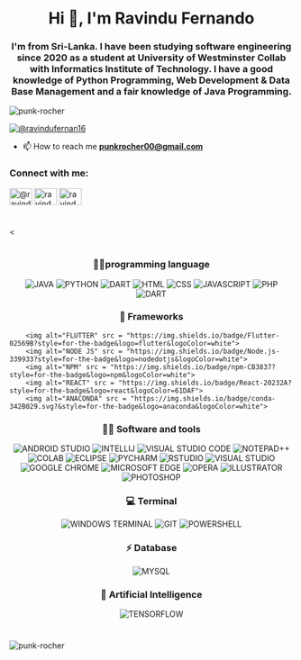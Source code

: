 <h1 align="center">Hi 👋, I'm Ravindu Fernando</h1>
<h3 align="center">I'm from Sri-Lanka. I have been studying software engineering since 2020 as a student at University of Westminster Collab with Informatics Institute of Technology. I have a good knowledge of Python Programming, Web Development & Data Base Management and a fair knowledge of Java Programming.</h3>

<p align="left"> <img src="https://komarev.com/ghpvc/?username=punk-rocher&label=Profile%20views&color=0e75b6&style=flat" alt="punk-rocher" /> </p>

<p align="left"> <a href="https://twitter.com/@ravindufernan16" target="blank"><img src="https://img.shields.io/twitter/follow/@ravindufernan16?logo=twitter&style=for-the-badge" alt="@ravindufernan16" /></a> </p>

- 📫 How to reach me **punkrocher00@gmail.com**

<h3 align="left">Connect with me:</h3>
<p align="left">
<a href="https://twitter.com/@ravindufernan16" target="blank"><img align="center" src="https://raw.githubusercontent.com/rahuldkjain/github-profile-readme-generator/master/src/images/icons/Social/twitter.svg" alt="@ravindufernan16" height="30" width="40" /></a>
<a href="https://linkedin.com/in/ravindu-fernando" target="blank"><img align="center" src="https://raw.githubusercontent.com/rahuldkjain/github-profile-readme-generator/master/src/images/icons/Social/linked-in-alt.svg" alt="ravindu-fernando" height="30" width="40" /></a>
<a href="https://instagram.com/ravindo_fdo" target="blank"><img align="center" src="https://raw.githubusercontent.com/rahuldkjain/github-profile-readme-generator/master/src/images/icons/Social/instagram.svg" alt="ravindo_fdo" height="30" width="40" /></a>
</p>

<h1></h1>
<<h1></h1>

<h3 align = "center">
       👩‍💻programming language
</h3>
<p align = "center">
        <img alt="JAVA" src = "https://img.shields.io/badge/Java-ED8B00?style=for-the-badge&logo=java&logoColor=white">
        <img alt="PYTHON" src = "https://img.shields.io/badge/Python-FFD43B?style=for-the-badge&logo=python&logoColor=blue">
        <img alt="DART" src = "https://img.shields.io/badge/Kotlin-0095D5?&style=for-the-badge&logo=kotlin&logoColor=white">
        <img alt="HTML" src = "https://img.shields.io/badge/HTML5-E34F26?style=for-the-badge&logo=html5&logoColor=white">
        <img alt="CSS" src = "https://img.shields.io/badge/CSS3-1572B6?style=for-the-badge&logo=css3&logoColor=white">
        <img alt="JAVASCRIPT" src = "https://img.shields.io/badge/JavaScript-323330?style=for-the-badge&logo=javascript&logoColor=F7DF1E">
        <img alt="PHP" src = "https://img.shields.io/badge/PHP-777BB4?style=for-the-badge&logo=php&logoColor=white">
        <img alt="DART" src = "https://img.shields.io/badge/Dart-0175C2?style=for-the-badge&logo=dart&logoColor=white">
        
</p>

<h3 align = "center">
       🚀 Frameworks
</h3>
<p align = "center">

        <img alt="FLUTTER" src = "https://img.shields.io/badge/Flutter-02569B?style=for-the-badge&logo=flutter&logoColor=white">
        <img alt="NODE JS" src = "https://img.shields.io/badge/Node.js-339933?style=for-the-badge&logo=nodedotjs&logoColor=white">
        <img alt="NPM" src = "https://img.shields.io/badge/npm-CB3837?style=for-the-badge&logo=npm&logoColor=white">
        <img alt="REACT" src = "https://img.shields.io/badge/React-20232A?style=for-the-badge&logo=react&logoColor=61DAF">
        <img alt="ANACONDA" src = "https://img.shields.io/badge/conda-342B029.svg?&style=for-the-badge&logo=anaconda&logoColor=white">
</p>

<h3 align = "center">
       👩‍💻 Software and tools
</h3>
<p align = "center">
        <img alt="ANDROID STUDIO" src = "https://img.shields.io/badge/Android_Studio-3DDC84?style=for-the-badge&logo=android-studio&logoColor=white">
        <img alt="INTELLIJ" src = "https://img.shields.io/badge/IntelliJIDEA-000000.svg?style=for-the-badge&logo=intellij-idea&logoColor=white">
        <img alt="VISUAL STUDIO CODE" src = "https://img.shields.io/badge/Visual_Studio_Code-0078D4?style=for-the-badge&logo=visual%20studio%20code&logoColor=white">
        <img alt="NOTEPAD++" src = "https://img.shields.io/badge/Notepad++-90E59A.svg?style=for-the-badge&logo=notepad%2B%2B&logoColor=black">
        <img alt="COLAB" src = "https://img.shields.io/badge/Colab-F9AB00?style=for-the-badge&logo=googlecolab&color=525252">
        <img alt="ECLIPSE" src = "https://img.shields.io/badge/Eclipse-2C2255?style=for-the-badge&logo=eclipse&logoColor=white">
        <img alt="PYCHARM" src = "https://img.shields.io/badge/PyCharm-000000.svg?&style=for-the-badge&logo=PyCharm&logoColor=white">
        <img alt="RSTUDIO" src = "https://img.shields.io/badge/RStudio-75AADB?style=for-the-badge&logo=RStudio&logoColor=white">
        <img alt="VISUAL STUDIO " src = "https://img.shields.io/badge/Visual_Studio-5C2D91?style=for-the-badge&logo=visual%20studio&logoColor=white">
        <img alt="GOOGLE CHROME" src = "https://img.shields.io/badge/Google_chrome-4285F4?style=for-the-badge&logo=Google-chrome&logoColor=white">
        <img alt="MICROSOFT EDGE" src = "https://img.shields.io/badge/Microsoft_Edge-0078D7?style=for-the-badge&logo=Microsoft-edge&logoColor=white">
        <img alt="OPERA" src = "https://img.shields.io/badge/Opera-FF1B2D?style=for-the-badge&logo=Opera&logoColor=white">
        <img alt="ILLUSTRATOR" src = "https://img.shields.io/badge/Adobe%20Illustrator-FF9A00?style=for-the-badge&logo=adobe%20illustrator&logoColor=white">
        <img alt="PHOTOSHOP" src = "https://img.shields.io/badge/Adobe%20Photoshop-31A8FF?style=for-the-badge&logo=Adobe%20Photoshop&logoColor=black">
        
</p>


<h3 align = "center">
       💻 Terminal  
</h3>
<p align = "center">
        <img alt="WINDOWS TERMINAL" src = "https://img.shields.io/badge/windows%20terminal-4D4D4D?style=for-the-badge&logo=windows%20terminal&logoColor=white">
        <img alt="GIT" src = "https://img.shields.io/badge/GIT-E44C30?style=for-the-badge&logo=git&logoColor=white">
        <img alt="POWERSHELL" src = "https://img.shields.io/badge/powershell-5391FE?style=for-the-badge&logo=powershell&logoColor=white">
</p>

<h3 align = "center">
       ⚡ Database
</h3>
<p align = "center">
        <img alt="MYSQL" src = "https://img.shields.io/badge/MySQL-005C84?style=for-the-badge&logo=mysql&logoColor=white">
</p>

<h3 align = "center">
       🤖 Artificial Intelligence
</h3>
<p align = "center">
        <img alt="TENSORFLOW" src = "https://img.shields.io/badge/TensorFlow-FF6F00?style=for-the-badge&logo=tensorflow&logoColor=white">
</p>
<h1></h1>



<p><img align="center" src="https://github-readme-stats.vercel.app/api/top-langs?username=punk-rocher&show_icons=true&locale=en&layout=compact" alt="punk-rocher" /></p>
